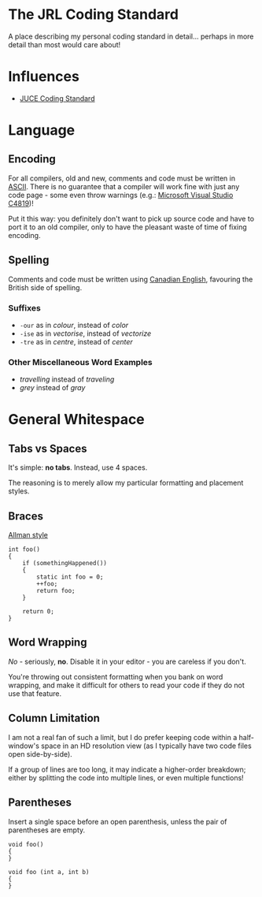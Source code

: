 # The JRL Coding Standard

A place describing my personal coding standard in detail... perhaps in more detail than most would care about!

# Influences

* [JUCE Coding Standard](https://www.juce.com/learn/coding-standards)

# Language

## Encoding

For all compilers, old and new, comments and code must be written in [ASCII](https://en.wikipedia.org/wiki/ASCII). There is no guarantee that a compiler will work fine with just any code page - some even throw warnings (e.g.: [Microsoft Visual Studio C4819](https://msdn.microsoft.com/en-us/library/ms173715.aspx))!

Put it this way: you definitely don't want to pick up source code and have to port it to an old compiler, only to have the pleasant waste of time of fixing encoding.

## Spelling

Comments and code must be written using [Canadian English](https://en.wikipedia.org/wiki/Canadian_English), favouring the British side of spelling.

### Suffixes

* `-our` as in _colour_, instead of _color_
* `-ise` as in _vectorise_, instead of _vectorize_
* `-tre` as in _centre_, instead of _center_

### Other Miscellaneous Word Examples

* _travelling_ instead of _traveling_
* _grey_ instead of _gray_

# General Whitespace

## Tabs vs Spaces

It's simple: **no tabs**. Instead, use 4 spaces.

The reasoning is to merely allow my particular formatting and placement styles.

## Braces

[Allman style](https://en.wikipedia.org/wiki/Indent_style#Allman_style)

```
int foo()
{
    if (somethingHappened())
    {
        static int foo = 0;
        ++foo;
        return foo;
    }

    return 0;
}
```

## Word Wrapping

_No_ - seriously, **no**. Disable it in your editor - you are careless if you don't.

You're throwing out consistent formatting when you bank on word wrapping, and make it difficult for others to read your code if they do not use that feature.

## Column Limitation

I am not a real fan of such a limit, but I do prefer keeping code within a half-window's space in an HD resolution view (as I typically have two code files open side-by-side).

If a group of lines are too long, it may indicate a higher-order breakdown; either by splitting the code into multiple lines, or even multiple functions!

## Parentheses

Insert a single space before an open parenthesis, unless the pair of parentheses are empty.
```
void foo()
{
}

void foo (int a, int b)
{
}
```
